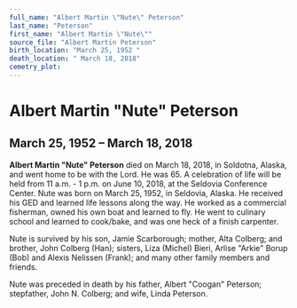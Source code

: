 ```yaml
---
full_name: "Albert Martin \"Nute\" Peterson"
last_name: "Peterson"
first_name: "Albert Martin \"Nute\""
source_file: "Albert Martin Peterson"
birth_location: "March 25, 1952 "
death_location: " March 18, 2018"
cemetry_plot: 
---
```

# Albert Martin "Nute" Peterson

## March 25, 1952 – March 18, 2018

**Albert Martin "Nute" Peterson** died on March 18, 2018, in Soldotna,
Alaska, and went home to be with the Lord. He was 65. A celebration of
life will be held from 11 a.m. - 1 p.m. on June 10, 2018, at the
Seldovia Conference Center. Nute was born on March 25, 1952, in
Seldovia, Alaska. He received his GED and learned life lessons along the
way. He worked as a commercial fisherman, owned his own boat and learned
to fly. He went to culinary school and learned to cook/bake, and was one
heck of a finish carpenter.

Nute is survived by his son, Jamie Scarborough; mother, Alta Colberg;
and brother, John Colberg (Han); sisters, Liza (Michel) Bieri, Arlise
"Arkie" Borup (Bob) and Alexis Nelissen (Frank); and many other family
members and friends.

Nute was preceded in death by his father, Albert "Coogan" Peterson;
stepfather, John N. Colberg; and wife, Linda Peterson.
